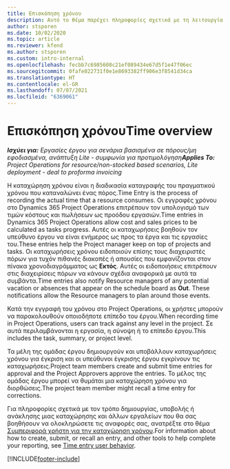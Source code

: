 ```yaml
---
title: Επισκόπηση χρόνου
description: Αυτό το θέμα παρέχει πληροφορίες σχετικά με τη λειτουργία ώρας στο Dynamics 365 Project Operations.
author: stsporen
ms.date: 10/02/2020
ms.topic: article
ms.reviewer: kfend
ms.author: stsporen
ms.custom: intro-internal
ms.openlocfilehash: fecbb7c6985608c21ef089434e67d5f1e47f06ec
ms.sourcegitcommit: 0fafe022731f0e1e8693382ff906e3f8541d34ca
ms.translationtype: HT
ms.contentlocale: el-GR
ms.lasthandoff: 07/07/2021
ms.locfileid: "6369061"
---
```

# <a name="time-overview"></a><span data-ttu-id="3ed4f-103">Επισκόπηση χρόνου</span><span class="sxs-lookup"><span data-stu-id="3ed4f-103">Time overview</span></span>

<span data-ttu-id="3ed4f-104">_**Ισχύει για:** Εργασίες έργου για σενάρια βασισμένα σε πόρους/μη εφοδιασμένα, ανάπτυξη Lite - συμφωνία για προτιμολόγηση_</span><span class="sxs-lookup"><span data-stu-id="3ed4f-104">_**Applies To:** Project Operations for resource/non-stocked based scenarios, Lite deployment - deal to proforma invoicing_</span></span>

<span data-ttu-id="3ed4f-105">Η καταχώρηση χρόνου είναι η διαδικασία καταγραφής του πραγματικού χρόνου που καταναλώνει ένας πόρος.</span><span class="sxs-lookup"><span data-stu-id="3ed4f-105">Time Entry is the process of recording the actual time that a resource consumes.</span></span> <span data-ttu-id="3ed4f-106">Οι εγγραφές χρόνου στο Dynamics 365 Project Operations επιτρέπουν τον υπολογισμό των τιμών κόστους και πωλήσεων ως προόδου εργασιών.</span><span class="sxs-lookup"><span data-stu-id="3ed4f-106">Time entries in Dynamics 365 Project Operations allow cost and sales prices to be calculated as tasks progress.</span></span> <span data-ttu-id="3ed4f-107">Αυτές οι καταχωρήσεις βοηθούν τον υπεύθυνο έργου να είναι ενήμερος ως προς τα έργα και τις εργασίες του.</span><span class="sxs-lookup"><span data-stu-id="3ed4f-107">These entries help the Project manager keep on top of projects and tasks.</span></span> <span data-ttu-id="3ed4f-108">Οι καταχωρήσεις χρόνου ειδοποιούν επίσης τους διαχειριστές πόρων για τυχόν πιθανές διακοπές ή απουσίες που εμφανίζονται στον πίνακα χρονοδιαγράμματος ως **Εκτός**. Αυτές οι ειδοποιήσεις επιτρέπουν στις διαχειρίσεις πόρων να κάνουν σχέδια αναφορικά με αυτά τα συμβάντα.</span><span class="sxs-lookup"><span data-stu-id="3ed4f-108">Time entries also notify Resource managers of any potential vacation or absences that appear on the schedule board as **Out**. These notifications allow the Resource managers to plan around those events.</span></span>

<span data-ttu-id="3ed4f-109">Κατά την εγγραφή του χρόνου στο Project Operations, οι χρήστες μπορούν να παρακολουθούν οποιοδήποτε επίπεδο του έργου.</span><span class="sxs-lookup"><span data-stu-id="3ed4f-109">When recording time in Project Operations, users can track against any level in the project.</span></span> <span data-ttu-id="3ed4f-110">Σε αυτά περιλαμβάνονται η εργασία, η σύνοψη ή το επίπεδο έργου.</span><span class="sxs-lookup"><span data-stu-id="3ed4f-110">This includes the task, summary, or project level.</span></span>

<span data-ttu-id="3ed4f-111">Τα μέλη της ομάδας έργου δημιουργούν και υποβάλλουν καταχωρήσεις χρόνου για έγκριση και οι υπεύθυνοι έγκρισης έργου εγκρίνουν τις καταχωρήσεις.</span><span class="sxs-lookup"><span data-stu-id="3ed4f-111">Project team members create and submit time entries for approval and the Project Approvers approve the entries.</span></span> <span data-ttu-id="3ed4f-112">Το μέλος της ομάδας έργου μπορεί να θυμάται μια καταχώρηση χρόνου για διορθώσεις.</span><span class="sxs-lookup"><span data-stu-id="3ed4f-112">The project team member might recall a time entry for corrections.</span></span>

<span data-ttu-id="3ed4f-113">Για πληροφορίες σχετικά με τον τρόπο δημιουργίας, υποβολής ή ανάκλησης μιας καταχώρησης και άλλων εργαλείων που θα σας βοηθήσουν να ολοκληρώσετε τις αναφορές σας, ανατρέξτε στο θέμα [Συμπεριφορά χρήστη για την καταχώρηση χρόνου](ui-behavior-time.md).</span><span class="sxs-lookup"><span data-stu-id="3ed4f-113">For information about how to create, submit, or recall an entry, and other tools to help complete your reporting, see [Time entry user behavior](ui-behavior-time.md).</span></span>



[!INCLUDE[footer-include](../includes/footer-banner.md)]